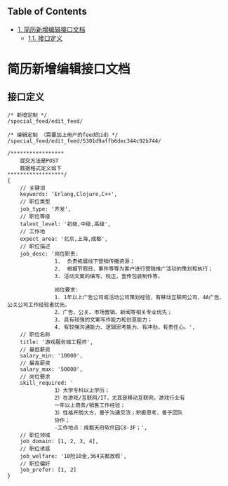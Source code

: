 <div id="table-of-contents">
<h2>Table of Contents</h2>
<div id="text-table-of-contents">
<ul>
<li><a href="#sec-1">1. 简历新增编辑接口文档</a>
<ul>
<li><a href="#sec-1-1">1.1. 接口定义</a></li>
</ul>
</li>
</ul>
</div>
</div>

# 简历新增编辑接口文档

## 接口定义

    /* 新增定制 */
    /special_feed/edit_feed/

    /* 编辑定制 （需要加上用户的feed的id）*/
    /special_feed/edit_feed/5301d9affb6dec344c92b744/

    /*****************
        提交方法是POST
        数据格式定义如下
    ******************/
    {
        // 关键词
        keywords: 'Erlang,Clojure,C++',
        // 职位类型
        job_type: '开发',
        // 职位等级
        talent_level: '初级,中级,高级',
        // 工作地
        expect_area: '北京,上海,成都',
        // 职位描述
        job_desc: '岗位职责:
                   1.  负责拓展线下营销传播资源；
                   2.  根据节假日、事件等等为客户进行营销推广活动的策划和执行；
                   3. 活动文案的编写、校正，宣传包装制作等。

                   岗位要求:
                   1. 1年以上广告公司或活动公司策划经验，有移动互联网公司、4A广告、公关公司工作经验者优先。
                   2．广告、公关、市场营销、新闻等相关专业优先；
                   3. 具有较强的文案写作能力和创意能力；
                   4. 有较强沟通能力、逻辑思考能力、有冲劲，有责任心。',
        // 职位名称
        title: '游戏服务端工程师',
        // 最低薪资
        salary_min: '10000',
        // 最高薪资
        salary_max: '50000',
        // 岗位要求
        skill_required: '
                   1）大学专科以上学历；
                   2）在游戏/互联网/IT，尤其是移动互联网，游戏行业有
                   一年以上商务/销售工作经验；
                   3）性格开朗大方，善于沟通交流；积极思考，善于团队
                   协作；
                   -工作地点：成都天府软件园C8-3F；',
        // 职位领域
        job_domain: [1, 2, 3, 4],
        // 职位诱惑
        job_welfare: '10险10金,364天都放假',
        // 职位偏好
        job_prefer: [1, 2]
    }
